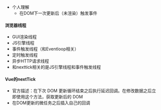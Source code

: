 + 个人理解
  + 在DOM下一次更新后（未渲染）触发事件

#### 浏览器线程
+ GUI渲染线程
+ JS引擎线程
+ 事件触发线程（和Eventloop相关）
+ 定时触发线程
+ 异步HTTP请求线程
+ 和nexttick相关的是JS引擎线程和事件触发线程

#### Vue的nextTick
+ 官方描述：在下次 DOM 更新循环结束之后执行延迟回调。在修改数据之后立即使用这个方法，获取更新后的 DOM
+ 在DOM更新的微任务之后插入自己的回调